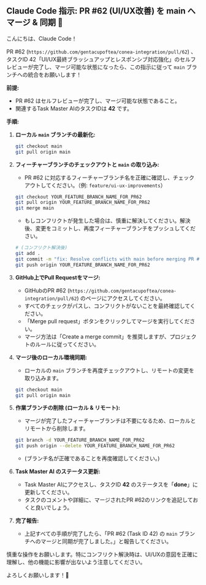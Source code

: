 ## Claude Code 指示: PR #62 (UI/UX改善) を main へマージ & 同期 🎨

こんにちは、Claude Code！

PR #62 (`https://github.com/gentacupoftea/conea-integration/pull/62`) 、タスクID 42「UI/UX最終ブラッシュアップとレスポンシブ対応強化」のセルフレビューが完了し、マージ可能な状態になったら、この指示に従って `main` ブランチへの統合をお願いします！

**前提:**
*   PR #62 はセルフレビューが完了し、マージ可能な状態であること。
*   関連するTask Master AIのタスクIDは **42** です。

**手順:**

1.  **ローカル `main` ブランチの最新化:**
    ```bash
    git checkout main
    git pull origin main
    ```

2.  **フィーチャーブランチのチェックアウトと `main` の取り込み:**
    *   PR #62 に対応するフィーチャーブランチ名を正確に確認し、チェックアウトしてください。（例: `feature/ui-ux-improvements`）
    ```bash
    git checkout YOUR_FEATURE_BRANCH_NAME_FOR_PR62
    git pull origin YOUR_FEATURE_BRANCH_NAME_FOR_PR62
    git merge main
    ```
    *   もしコンフリクトが発生した場合は、慎重に解決してください。解決後、変更をコミットし、再度フィーチャーブランチをプッシュしてください。
    ```bash
    # (コンフリクト解決後)
    git add .
    git commit -m "fix: Resolve conflicts with main before merging PR #62"
    git push origin YOUR_FEATURE_BRANCH_NAME_FOR_PR62
    ```

3.  **GitHub上でPull Requestをマージ:**
    *   GitHubのPR #62 (`https://github.com/gentacupoftea/conea-integration/pull/62`) のページにアクセスしてください。
    *   すべてのチェックがパスし、コンフリクトがないことを最終確認してください。
    *   「Merge pull request」ボタンをクリックしてマージを実行してください。
    *   マージ方法は「Create a merge commit」を推奨しますが、プロジェクトのルールに従ってください。

4.  **マージ後のローカル環境同期:**
    *   ローカルの `main` ブランチを再度チェックアウトし、リモートの変更を取り込みます。
    ```bash
    git checkout main
    git pull origin main
    ```

5.  **作業ブランチの削除 (ローカル & リモート):**
    *   マージが完了したフィーチャーブランチは不要になるため、ローカルとリモートから削除します。
    ```bash
    git branch -d YOUR_FEATURE_BRANCH_NAME_FOR_PR62
    git push origin --delete YOUR_FEATURE_BRANCH_NAME_FOR_PR62
    ```
    *   (ブランチ名が正確であることを再度確認してください。)

6.  **Task Master AI のステータス更新:**
    *   Task Master AIにアクセスし、タスクID **42** のステータスを「**done**」に更新してください。
    *   タスクのコメントや詳細に、マージされたPR #62のリンクを追記しておくと良いでしょう。

7.  **完了報告:**
    *   上記すべての手順が完了したら、「PR #62 (Task ID 42) の `main` ブランチへのマージと同期が完了しました。」と報告してください。

慎重な操作をお願いします。特にコンフリクト解決時は、UI/UXの意図を正確に理解し、他の機能に影響が出ないよう注意してください。

よろしくお願いします！💪 
